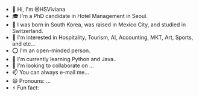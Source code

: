 - 👋 Hi, I'm @HSViviana
- 🎓 I'm a PhD candidate in Hotel Management in Seoul.
- 👶 I was born in South Korea, was raised in Mexico City, and studied in Switzerland.
- 👀 I'm interested in Hospitality, Tourism, AI, Accounting, MKT, Art, Sports, and etc...
- ⭕ I'm an open-minded person.
  <br>
- 🌱 I'm currently learning Python and Java..
- 💞️ I'm looking to collaborate on ...
- 📫 You can always e-mail me...
- 😄 Pronouns: ...
- ⚡ Fun fact: 
<!---
HSViviana/HSViviana is a ✨ special ✨ repository because its `README.md` (this file) appears on your GitHub profile.
You can click the Preview link to take a look at your changes.
--->
